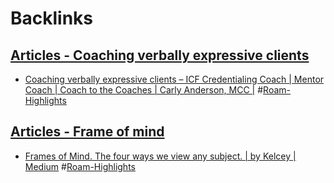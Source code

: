 
# Backlinks
## [Articles - Coaching verbally expressive clients](<Articles - Coaching verbally expressive clients.md>)
- [Coaching verbally expressive clients – ICF Credentialing Coach | Mentor Coach | Coach to the Coaches | Carly Anderson, MCC |](https://carlyanderson.com/coaching-verbally-expressive-clients) #[Roam-Highlights](<Roam-Highlights.md>)

## [Articles - Frame of mind](<Articles - Frame of mind.md>)
- [Frames of Mind. The four ways we view any subject. | by Kelcey | Medium](https://medium.com/@karpetheday/frames-of-mind-468fd20e5435) #[Roam-Highlights](<Roam-Highlights.md>)

